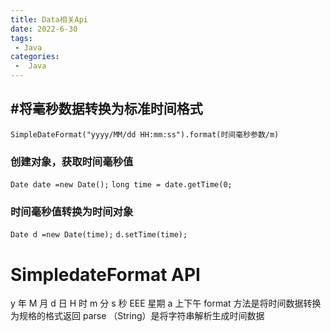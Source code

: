 ```yaml
---
title: Data相关Api
date: 2022-6-30
tags:
 - Java
categories:
 -  Java
---
```


## #将毫秒数据转换为标准时间格式

`SimpleDateFormat("yyyy/MM/dd HH:mm:ss").format(时间毫秒参数/m)`

### 创建对象，获取时间毫秒值
`Date date =new Date();`
`long time = date.getTime(0;`

### 时间毫秒值转换为时间对象
`Date d =new Date(time);`
`d.setTime(time);`



# SimpledateFormat      API
y	年
M	月
d	日
H	时
m	分
s	秒
EEE 星期
a 上下午
format 方法是将时间数据转换为规格的格式返回
parse （String）是将字符串解析生成时间数据
